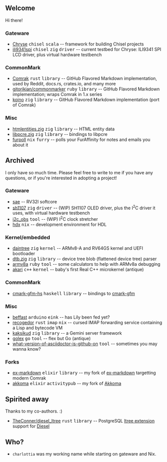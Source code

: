 ## Welcome

Hi there!

### Gateware

* [Chryse](https://github.com/chryse-hdl/chryse) <kbd>chisel</kbd> <kbd>scala</kbd> -- framework for building Chisel projects
* [ili9341spi](https://github.com/kivikakk/ili9341spi) <kbd>chisel</kbd> <kbd>zig</kbd> <kbd>driver</kbd> -- current testbed for Chryse: ILI9341 SPI LCD driver, plus virtual hardware testbench

### CommonMark

* [Comrak](https://github.com/kivikakk/comrak) <kbd>rust</kbd> <kbd>library</kbd> -- GitHub Flavored Markdown implementation, used by Reddit, docs.rs, crates.io, and many more
* [gjtorikian/commonmarker](https://github.com/gjtorikian/commonmarker) <kbd>ruby</kbd> <kbd>library</kbd> -- GitHub Flavored Markdown implementation; wraps Comrak in 1.x series
* [koino](https://github.com/kivikakk/koino) <kbd>zig</kbd> <kbd>library</kbd> -- GitHub Flavored Markdown implementation (port of Comrak)

### Misc

* [htmlentities.zig](https://github.com/kivikakk/htmlentities.zig) <kbd>zig</kbd> <kbd>library</kbd> -- HTML entity data
* [libpcre.zig](https://github.com/kivikakk/libpcre.zig) <kbd>zig</kbd> <kbd>library</kbd> -- bindings to libpcre
* [furpoll](https://github.com/kivikakk/furpoll) <kbd>nix</kbd> <kbd>furry</kbd> -- polls your FurAffinity for notes and emails you about it


## Archived

I only have so much time. Please feel free to write to me if you have any questions, or if you're interested in adopting a project!

### Gateware

* [sae](https://github.com/kivikakk/sae) -- RV32I softcore
* [sh1107](https://github.com/kivikakk/sh1107) <kbd>zig</kbd> <kbd>driver</kbd> -- (WIP) SH1107 OLED driver, plus the I<sup>2</sup>C driver it uses, with virtual hardware testbench
* [i2c_obs](https://github.com/kivikakk/i2c_obs) <kbd>tool</kbd> -- (WIP) I<sup>2</sup>C clock stretcher
* [hdx](https://github.com/kivikakk/hdx) <kbd>nix</kbd> -- development environment for HDL

### Kernel/embedded

* [daintree](https://github.com/kivikakk/daintree) <kbd>zig</kbd> <kbd>kernel</kbd> -- ARMv8-A and RV64GS kernel and UEFI bootloader
* [dtb.zig](https://github.com/kivikakk/dtb.zig) <kbd>zig</kbd> <kbd>library</kbd> -- device tree blob (flattened device tree) parser
* [armv8a](https://github.com/kivikakk/armv8a) <kbd>ruby</kbd> <kbd>tool</kbd> -- some calculators to help with ARMv8a debugging
* [akari](https://github.com/kivikakk/akari) <kbd>c++</kbd> <kbd>kernel</kbd> -- baby's first Real C++ microkernel (antique)

### CommonMark

* [cmark-gfm-hs](https://github.com/kivikakk/cmark-gfm-hs) <kbd>haskell</kbd> <kbd>library</kbd> -- bindings to [cmark-gfm](https://github.com/github/cmark-gfm)

### Misc

* [beffast](https://github.com/kivikakk/beffast) <kbd>arduino</kbd> <kbd>eink</kbd> -- has Lily been fed yet?
* [recogedor](https://github.com/kivikakk/recogedor) <kbd>rust</kbd> <kbd>imap</kbd> <kbd>nix</kbd> -- cursed IMAP forwarding service containing a Lisp and bytecode VM
* [kaksikud](https://github.com/kivikakk/kaksikud) <kbd>zig</kbd> <kbd>library</kbd> -- a Gemini server framework
* [golex](https://github.com/kivikakk/golex) <kbd>go</kbd> <kbd>tool</kbd> -- flex but Go (antique)
* [what-version-of-asciidoctor-is-github-on](https://github.com/kivikakk/what-version-of-asciidoctor-is-github-on#readme) <kbd>tool</kbd> -- sometimes you may wanna know?

### Forks

* [ex-markdown](https://github.com/kivikakk/ex-markdown) <kbd>elixir</kbd> <kbd>library</kbd> -- my fork of [ex-markdown](https://gitlab.com/nathanfaucett/ex-markdown) targetting modern Comrak
* [akkoma](https://github.com/kivikakk/akkoma) <kbd>elixir</kbd> <kbd>activitypub</kbd> -- my fork of [Akkoma](https://akkoma.dev/AkkomaGang/akkoma/)


## Spirited away

Thanks to my co-authors. :)

* [TheConner/diesel_ltree](https://github.com/TheConner/diesel_ltree) <kbd>rust</kbd> <kbd>library</kbd> -- PostgreSQL [ltree extension](https://www.postgresql.org/docs/current/ltree.html) support for [Diesel](https://diesel.rs/)


## Who?

* `charlottia` was my working name while starting on gateware and Nix.
